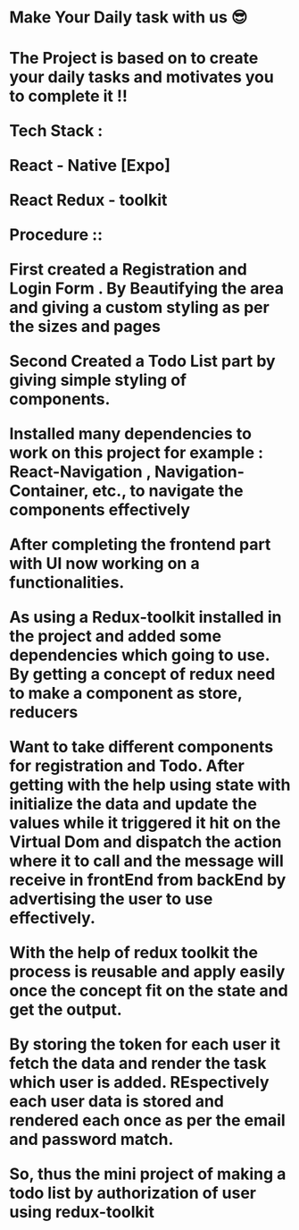 <h1>Make Your Daily task with us 😎<h1>
<div>
<p>The Project is based on to create your daily tasks and motivates you to complete it !!</p>
<p>Tech Stack :<p>
<p>React - Native [Expo]</p>
<p>React Redux - toolkit</p>
<div>
<p>Procedure ::</p>

<p>First created a Registration and Login Form . By Beautifying the area and giving a custom styling as per the sizes and pages</p>
<p>Second Created a Todo List part by giving simple styling of components.</p>
<p>Installed many dependencies to work on this project for example : React-Navigation , Navigation-Container, etc., to navigate the components effectively</p>
<p>After completing the frontend part with UI now working on a functionalities.</p>
<p>As using a Redux-toolkit installed in the project and added some dependencies which going to use. By getting a concept of redux need to make a component as store, reducers</p>
<p>Want to take different components for registration and Todo. After getting with the help using state with initialize the data and update the values while it triggered it hit on the Virtual Dom and dispatch the action where it to call and the message will receive in frontEnd from backEnd by advertising the user to use effectively.</p>
<p>With the help of redux toolkit the process is reusable and apply easily once the concept fit on the state and get the output.</p>
<p>By storing the token for each user it fetch the data and render the task which user is added. REspectively each user data is stored and rendered each once as per the email and password match. </p>
<p>So, thus the mini project of making a todo list by authorization of user using redux-toolkit</p>
</div>
</div>